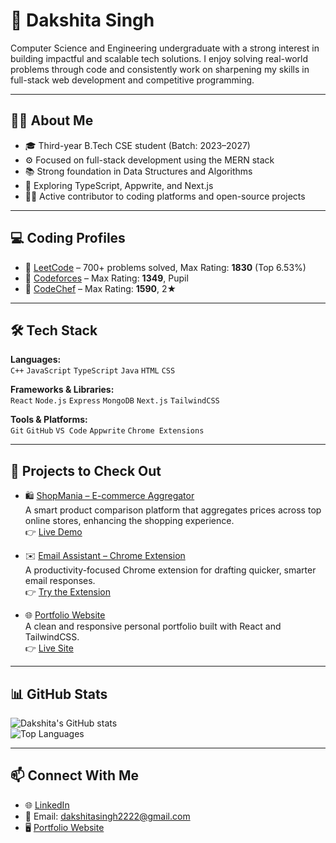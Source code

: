 # 👋 Dakshita Singh

Computer Science and Engineering undergraduate with a strong interest in building impactful and scalable tech solutions. I enjoy solving real-world problems through code and consistently work on sharpening my skills in full-stack web development and competitive programming.

---

## 🧑‍💼 About Me

- 🎓 Third-year B.Tech CSE student (Batch: 2023–2027)
- ⚙️ Focused on full-stack development using the MERN stack
- 📚 Strong foundation in Data Structures and Algorithms
- 🧪 Exploring TypeScript, Appwrite, and Next.js
- 👨‍💻 Active contributor to coding platforms and open-source projects

---

## 💻 Coding Profiles

- 🔗 [LeetCode](https://leetcode.com/u/Dakshita_Singh/) – 700+ problems solved, Max Rating: **1830** (Top 6.53%)
- 🔗 [Codeforces](https://codeforces.com/profile/Dakshita_Singh) – Max Rating: **1349**, Pupil
- 🔗 [CodeChef](https://www.codechef.com/users/dakshitasingh) – Max Rating: **1590**, 2★

---

## 🛠️ Tech Stack

**Languages:**  
`C++` `JavaScript` `TypeScript` `Java` `HTML` `CSS`  

**Frameworks & Libraries:**  
`React` `Node.js` `Express` `MongoDB` `Next.js` `TailwindCSS`  

**Tools & Platforms:**  
`Git` `GitHub` `VS Code` `Appwrite` `Chrome Extensions`

---

## 📂 Projects to Check Out

- 🛍️ [ShopMania – E-commerce Aggregator](https://github.com/DakshitaSingh/TheShopMania)  
  A smart product comparison platform that aggregates prices across top online stores, enhancing the shopping experience.  
  👉 [Live Demo](https://the-shop-mania.vercel.app/)

- ✉️ [Email Assistant – Chrome Extension](https://github.com/DakshitaSingh/EmailAssistant)  
  A productivity-focused Chrome extension for drafting quicker, smarter email responses.  
  👉 [Try the Extension](https://portfolio-inky-chi-95.vercel.app/extension)

- 🌐 [Portfolio Website](https://github.com/DakshitaSingh/Portfolio)  
  A clean and responsive personal portfolio built with React and TailwindCSS.  
  👉 [Live Site](https://portfolio-inky-chi-95.vercel.app/)


---

## 📊 GitHub Stats

![Dakshita's GitHub stats](https://github-readme-stats.vercel.app/api?username=DakshitaSingh&show_icons=false&theme=default&hide_border=true&include_all_commits=true)  
![Top Languages](https://github-readme-stats.vercel.app/api/top-langs/?username=DakshitaSingh&layout=compact&hide_border=true)





---

## 📫 Connect With Me

- 🌐 [LinkedIn](https://www.linkedin.com/in/dakshita-singh-784557281/)
- 📧 Email: dakshitasingh2222@gmail.com
- 🖥️ [Portfolio Website](https://portfolio-inky-chi-95.vercel.app)
